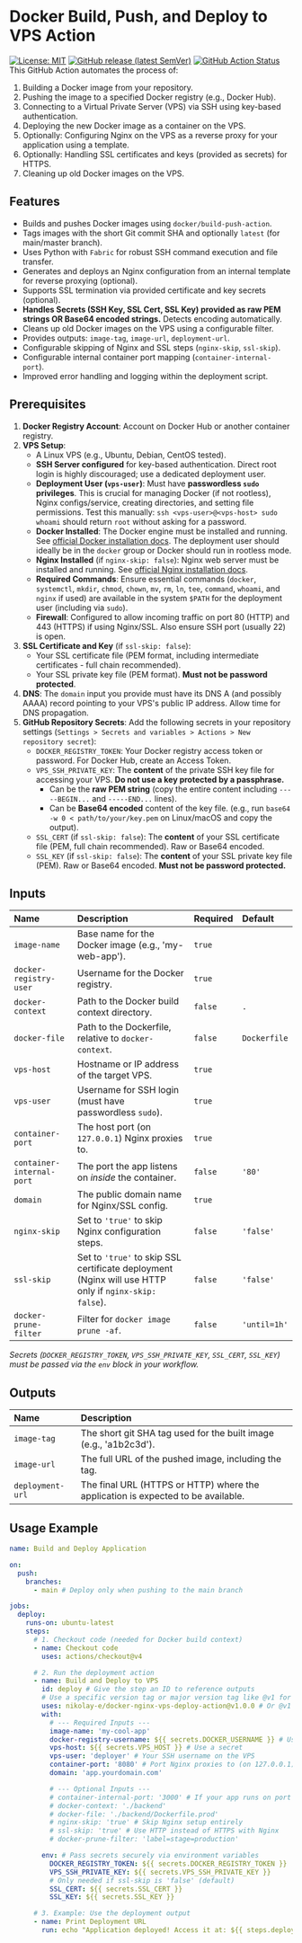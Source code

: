 # Docker Build, Push, and Deploy to VPS Action

[![License: MIT](https://img.shields.io/badge/License-MIT-blue.svg)](LICENSE)
[![GitHub release (latest SemVer)](https://img.shields.io/github/v/release/nikolay-e/docker-nginx-vps-deploy-action)](https://github.com/nikolay-e/docker-nginx-vps-deploy-action/releases)
[![GitHub Action Status](https://github.com/nikolay-e/docker-nginx-vps-deploy-action/actions/workflows/main.yml/badge.svg)](https://github.com/nikolay-e/docker-nginx-vps-deploy-action/actions/workflows/main.yml) This GitHub Action automates the process of:

1.  Building a Docker image from your repository.
2.  Pushing the image to a specified Docker registry (e.g., Docker Hub).
3.  Connecting to a Virtual Private Server (VPS) via SSH using key-based authentication.
4.  Deploying the new Docker image as a container on the VPS.
5.  Optionally: Configuring Nginx on the VPS as a reverse proxy for your application using a template.
6.  Optionally: Handling SSL certificates and keys (provided as secrets) for HTTPS.
7.  Cleaning up old Docker images on the VPS.

## Features

* Builds and pushes Docker images using `docker/build-push-action`.
* Tags images with the short Git commit SHA and optionally `latest` (for main/master branch).
* Uses Python with `Fabric` for robust SSH command execution and file transfer.
* Generates and deploys an Nginx configuration from an internal template for reverse proxying (optional).
* Supports SSL termination via provided certificate and key secrets (optional).
* **Handles Secrets (SSH Key, SSL Cert, SSL Key) provided as raw PEM strings OR Base64 encoded strings.** Detects encoding automatically.
* Cleans up old Docker images on the VPS using a configurable filter.
* Provides outputs: `image-tag`, `image-url`, `deployment-url`.
* Configurable skipping of Nginx and SSL steps (`nginx-skip`, `ssl-skip`).
* Configurable internal container port mapping (`container-internal-port`).
* Improved error handling and logging within the deployment script.

## Prerequisites

1.  **Docker Registry Account**: Account on Docker Hub or another container registry.
2.  **VPS Setup**:
    * A Linux VPS (e.g., Ubuntu, Debian, CentOS tested).
    * **SSH Server configured** for key-based authentication. Direct root login is highly discouraged; use a dedicated deployment user.
    * **Deployment User (`vps-user`)**: Must have **passwordless `sudo` privileges**. This is crucial for managing Docker (if not rootless), Nginx configs/service, creating directories, and setting file permissions. Test this manually: `ssh <vps-user>@<vps-host> sudo whoami` should return `root` without asking for a password.
    * **Docker Installed**: The Docker engine must be installed and running. See [official Docker installation docs](https://docs.docker.com/engine/install/). The deployment user should ideally be in the `docker` group or Docker should run in rootless mode.
    * **Nginx Installed** (if `nginx-skip: false`): Nginx web server must be installed and running. See [official Nginx installation docs](https://nginx.org/en/docs/install.html).
    * **Required Commands**: Ensure essential commands (`docker`, `systemctl`, `mkdir`, `chmod`, `chown`, `mv`, `rm`, `ln`, `tee`, `command`, `whoami`, and `nginx` if used) are available in the system `$PATH` for the deployment user (including via `sudo`).
    * **Firewall**: Configured to allow incoming traffic on port 80 (HTTP) and 443 (HTTPS) if using Nginx/SSL. Also ensure SSH port (usually 22) is open.
3.  **SSL Certificate and Key** (if `ssl-skip: false`):
    * Your SSL certificate file (PEM format, including intermediate certificates - full chain recommended).
    * Your SSL private key file (PEM format). **Must not be password protected**.
4.  **DNS**: The `domain` input you provide must have its DNS A (and possibly AAAA) record pointing to your VPS's public IP address. Allow time for DNS propagation.
5.  **GitHub Repository Secrets**: Add the following secrets in your repository settings (`Settings > Secrets and variables > Actions > New repository secret`):
    * `DOCKER_REGISTRY_TOKEN`: Your Docker registry access token or password. For Docker Hub, create an Access Token.
    * `VPS_SSH_PRIVATE_KEY`: The **content** of the private SSH key file for accessing your VPS. **Do not use a key protected by a passphrase.**
        * Can be the **raw PEM string** (copy the entire content including `-----BEGIN...` and `-----END...` lines).
        * Can be **Base64 encoded** content of the key file. (e.g., run `base64 -w 0 < path/to/your/key.pem` on Linux/macOS and copy the output).
    * `SSL_CERT` (if `ssl-skip: false`): The **content** of your SSL certificate file (PEM, full chain recommended). Raw or Base64 encoded.
    * `SSL_KEY` (if `ssl-skip: false`): The **content** of your SSL private key file (PEM). Raw or Base64 encoded. **Must not be password protected.**

## Inputs

| Name                    | Description                                                                                           | Required | Default      |
| :---------------------- | :---------------------------------------------------------------------------------------------------- | :------- | :----------- |
| `image-name`            | Base name for the Docker image (e.g., 'my-web-app').                                                  | `true`   |              |
| `docker-registry-user`| Username for the Docker registry.                                                                     | `true`   |              |
| `docker-context`        | Path to the Docker build context directory.                                                           | `false`  | `.`          |
| `docker-file`           | Path to the Dockerfile, relative to `docker-context`.                                                 | `false`  | `Dockerfile` |
| `vps-host`              | Hostname or IP address of the target VPS.                                                             | `true`   |              |
| `vps-user`              | Username for SSH login (must have passwordless `sudo`).                                               | `true`   |              |
| `container-port`        | The host port (on `127.0.0.1`) Nginx proxies to.                                                        | `true`   |              |
| `container-internal-port`| The port the app listens on *inside* the container.                                                   | `false`  | `'80'`       |
| `domain`                | The public domain name for Nginx/SSL config.                                                          | `true`   |              |
| `nginx-skip`            | Set to `'true'` to skip Nginx configuration steps.                                                    | `false`  | `'false'`    |
| `ssl-skip`              | Set to `'true'` to skip SSL certificate deployment (Nginx will use HTTP only if `nginx-skip: false`). | `false`  | `'false'`    |
| `docker-prune-filter`   | Filter for `docker image prune -af`.                                                                  | `false`  | `'until=1h'` |

*Secrets (`DOCKER_REGISTRY_TOKEN`, `VPS_SSH_PRIVATE_KEY`, `SSL_CERT`, `SSL_KEY`) must be passed via the `env` block in your workflow.*

## Outputs

| Name             | Description                                                                  |
| :--------------- | :--------------------------------------------------------------------------- |
| `image-tag`      | The short git SHA tag used for the built image (e.g., 'a1b2c3d').            |
| `image-url`      | The full URL of the pushed image, including the tag.                         |
| `deployment-url` | The final URL (HTTPS or HTTP) where the application is expected to be available. |

## Usage Example

```yaml
name: Build and Deploy Application

on:
  push:
    branches:
      - main # Deploy only when pushing to the main branch

jobs:
  deploy:
    runs-on: ubuntu-latest
    steps:
      # 1. Checkout code (needed for Docker build context)
      - name: Checkout code
        uses: actions/checkout@v4

      # 2. Run the deployment action
      - name: Build and Deploy to VPS
        id: deploy # Give the step an ID to reference outputs
        # Use a specific version tag or major version tag like @v1 for stability
        uses: nikolay-e/docker-nginx-vps-deploy-action@v1.0.0 # Or @v1
        with:
          # --- Required Inputs ---
          image-name: 'my-cool-app'
          docker-registry-username: ${{ secrets.DOCKER_USERNAME }} # Use a secret or your username
          vps-host: ${{ secrets.VPS_HOST }} # Use a secret
          vps-user: 'deployer' # Your SSH username on the VPS
          container-port: '8080' # Port Nginx proxies to (on 127.0.0.1)
          domain: 'app.yourdomain.com'

          # --- Optional Inputs ---
          # container-internal-port: '3000' # If your app runs on port 3000 inside Docker
          # docker-context: './backend'
          # docker-file: './backend/Dockerfile.prod'
          # nginx-skip: 'true' # Skip Nginx setup entirely
          # ssl-skip: 'true' # Use HTTP instead of HTTPS with Nginx
          # docker-prune-filter: 'label=stage=production'

        env: # Pass secrets securely via environment variables
          DOCKER_REGISTRY_TOKEN: ${{ secrets.DOCKER_REGISTRY_TOKEN }}
          VPS_SSH_PRIVATE_KEY: ${{ secrets.VPS_SSH_PRIVATE_KEY }}
          # Only needed if ssl-skip is 'false' (default)
          SSL_CERT: ${{ secrets.SSL_CERT }}
          SSL_KEY: ${{ secrets.SSL_KEY }}

      # 3. Example: Use the deployment output
      - name: Print Deployment URL
        run: echo "Application deployed! Access it at: ${{ steps.deploy.outputs.deployment-url }}"